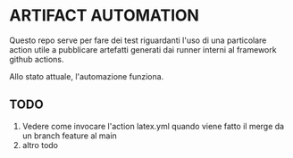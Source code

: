 # ARTIFACT AUTOMATION

Questo repo serve per fare dei test riguardanti l'uso di una
particolare action utile a pubblicare artefatti generati dai runner
interni al framework github actions. <br>

Allo stato attuale, l'automazione funziona. 

## TODO

1. Vedere come invocare l'action latex.yml quando viene fatto il merge da un branch feature al main
2. altro todo
